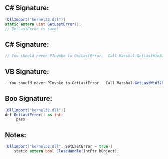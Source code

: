 
## C# Signature:
```cs
[DllImport("kernel32.dll")]
static extern uint GetLastError();
// GetLastError is save!
```

## C# Signature:
```cs
// You should never PInvoke to GetLastError.  Call Marshal.GetLastWin32Error instead!
```

## VB Signature:
```cs
' You should never PInvoke to GetLastError.  Call Marshal.GetLastWin32Error instead!
```

## Boo Signature:
```cs
[DllImport("kernel32.dll")]
def GetLastError() as int:
     pass
```

## Notes:
```cs
[DllImport("kernel32.dll", SetLastError = true)]
    static extern bool CloseHandle(IntPtr hObject);
```
